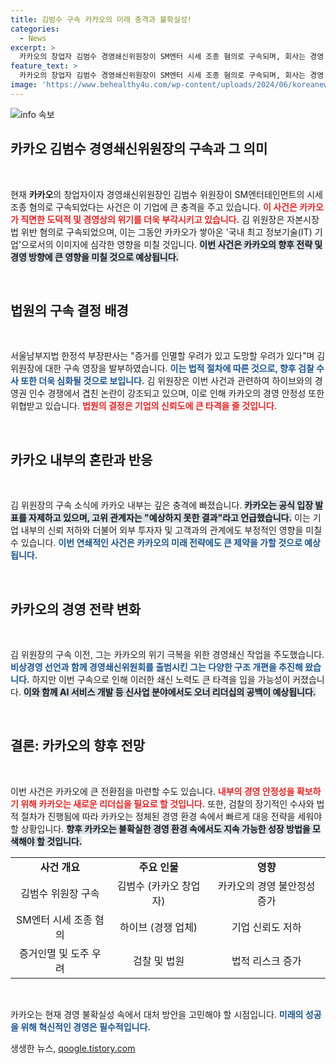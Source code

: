 ```yaml
---
title: 김범수 구속 카카오의 미래 충격과 불확실성!
categories:
  - News
excerpt: >
  카카오의 창업자 김범수 경영쇄신위원장이 SM엔터 시세 조종 혐의로 구속되며, 회사는 경영 불확실성과 충격에 빠졌다. 업계는 오너 리더십 부재가 IT 흐름 대응에 큰 타격을 줄 것이라 우려하고 있다.
feature_text: >
  카카오의 창업자 김범수 경영쇄신위원장이 SM엔터 시세 조종 혐의로 구속되며, 회사는 경영 불확실성과 충격에 빠졌다. 업계는 오너 리더십 부재가 IT 흐름 대응에 큰 타격을 줄 것이라 우려하고 있다.
image: 'https://www.behealthy4u.com/wp-content/uploads/2024/06/koreanews.jpg'
---
```


<p><img src="https://www.behealthy4u.com/wp-content/uploads/2024/06/koreanews.jpg" alt="info 속보" /></p>

<h2 data-ke-size="size26">카카오 김범수 경영쇄신위원장의 구속과 그 의미</h2>

<p data-ke-size="size16">&nbsp;</p>

<p>현재 <b>카카오</b>의 창업자이자 경영쇄신위원장인 김범수 위원장이 SM엔터테인먼트의 시세 조종 혐의로 구속되었다는 사건은 이 기업에 큰 충격을 주고 있습니다. <b><span style="color: #ee2323;">이 사건은 카카오가 직면한 도덕적 및 경영상의 위기를 더욱 부각시키고 있습니다.</span></b> 김 위원장은 자본시장법 위반 혐의로 구속되었으며, 이는 그동안 카카오가 쌓아온 '국내 최고 정보기술(IT) 기업'으로서의 이미지에 심각한 영향을 미칠 것입니다. <b><span style="background-color: #21538527;">이번 사건은 카카오의 향후 전략 및 경영 방향에 큰 영향을 미칠 것으로 예상됩니다.</span></b> </p>

<p data-ke-size="size16">&nbsp;</p>

<h2 data-ke-size="size26">법원의 구속 결정 배경</h2>

<p data-ke-size="size16">&nbsp;</p>

<p>서울남부지법 한정석 부장판사는 "증거를 인멸할 우려가 있고 도망할 우려가 있다"며 김 위원장에 대한 구속 영장을 발부하였습니다. <b><span style="color: #1a5490;">이는 법적 절차에 따른 것으로, 향후 검찰 수사 또한 더욱 심화될 것으로 보입니다.</span></b> 김 위원장은 이번 사건과 관련하여 하이브와의 경영권 인수 경쟁에서 겹친 논란이 강조되고 있으며, 이로 인해 카카오의 경영 안정성 또한 위협받고 있습니다. <b><span style="color: #ee2323;">법원의 결정은 기업의 신뢰도에 큰 타격을 줄 것입니다.</span></b></p>

<p data-ke-size="size16">&nbsp;</p>

<h2 data-ke-size="size26">카카오 내부의 혼란과 반응</h2>

<p data-ke-size="size16">&nbsp;</p>

<p>김 위원장의 구속 소식에 카카오 내부는 깊은 충격에 빠졌습니다. <b><span style="background-color: #21538527;">카카오는 공식 입장 발표를 자제하고 있으며, 고위 관계자는 "예상하지 못한 결과"라고 언급했습니다.</span></b> 이는 기업 내부의 신뢰 저하와 더불어 외부 투자자 및 고객과의 관계에도 부정적인 영향을 미칠 수 있습니다. <b><span style="color: #1a5490;">이번 연쇄적인 사건은 카카오의 미래 전략에도 큰 제약을 가할 것으로 예상됩니다.</span></b></p>

<p data-ke-size="size16">&nbsp;</p>

<h2 data-ke-size="size26">카카오의 경영 전략 변화</h2>

<p data-ke-size="size16">&nbsp;</p>

<p>김 위원장의 구속 이전, 그는 카카오의 위기 극복을 위한 경영쇄신 작업을 주도했습니다. <b><span style="color: #1a5490;">비상경영 선언과 함께 경영쇄신위원회를 출범시킨 그는 다양한 구조 개편을 추진해 왔습니다.</span></b> 하지만 이번 구속으로 인해 이러한 쇄신 노력도 큰 타격을 입을 가능성이 커졌습니다. <b><span style="background-color: #21538527;">이와 함께 AI 서비스 개발 등 신사업 분야에서도 오너 리더십의 공백이 예상됩니다.</span></b></p>

<p data-ke-size="size16">&nbsp;</p>

<h2 data-ke-size="size26">결론: 카카오의 향후 전망</h2>

<p data-ke-size="size16">&nbsp;</p>

<p>이번 사건은 카카오에 큰 전환점을 마련할 수도 있습니다. <b><span style="color: #ee2323;">내부의 경영 안정성을 확보하기 위해 카카오는 새로운 리더십을 필요로 할 것입니다.</span></b> 또한, 검찰의 장기적인 수사와 법적 절차가 진행됨에 따라 카카오는 정체된 경영 환경 속에서 빠르게 대응 전략을 세워야 할 상황입니다. <b><span style="background-color: #21538527;">향후 카카오는 불확실한 경영 환경 속에서도 지속 가능한 성장 방법을 모색해야 할 것입니다.</span></b> </p>

<table>
    <tr>
        <td style="text-align: center; height: 17px;"><b>사건 개요</b></td>
        <td style="text-align: center; height: 17px;"><b>주요 인물</b></td>
        <td style="text-align: center; height: 17px;"><b>영향</b></td>
    </tr>
    <tr>
        <td style="text-align: center; height: 17px;">김범수 위원장 구속</td>
        <td style="text-align: center; height: 17px;">김범수 (카카오 창업자)</td>
        <td style="text-align: center; height: 17px;">카카오의 경영 불안정성 증가</td>
    </tr>
    <tr>
        <td style="text-align: center; height: 17px;">SM엔터 시세 조종 혐의</td>
        <td style="text-align: center; height: 17px;">하이브 (경쟁 업체)</td>
        <td style="text-align: center; height: 17px;">기업 신뢰도 저하</td>
    </tr>
    <tr>
        <td style="text-align: center; height: 17px;">증거인멸 및 도주 우려</td>
        <td style="text-align: center; height: 17px;">검찰 및 법원</td>
        <td style="text-align: center; height: 17px;">법적 리스크 증가</td>
    </tr>
</table>

<p data-ke-size="size16">&nbsp;</p>

<p>카카오는 현재 경영 불확실성 속에서 대처 방안을 고민해야 할 시점입니다. <b><span style="color: #1a5490;">미래의 성공을 위해 혁신적인 경영은 필수적입니다.</span></b></p>
생생한 뉴스, <a href="https://qoogle.tistory.com" rel="dofollow">qoogle.tistory.com</a>


